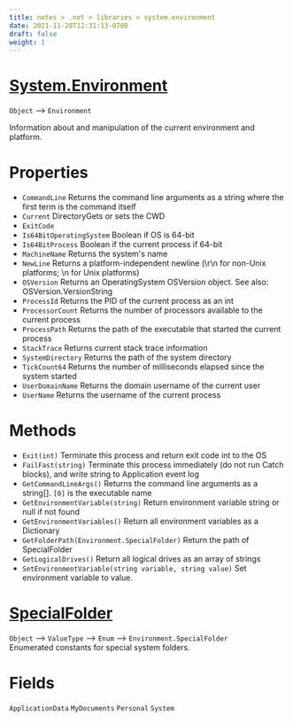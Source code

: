 ```yaml
---
title: notes > .net > libraries > system.environment
date: 2021-11-28T12:31:13-0700
draft: false
weight: 1
---
```

# [System.Environment](https://docs.microsoft.com/en-us/dotnet/api/system.environment?view=net-6.0)
`Object` –> `Environment`  

Information about and manipulation of the current environment and platform.

# Properties
- `CommandLine` Returns the command line arguments as a string where the first term is the command itself
- `Current` DirectoryGets or sets the CWD
- `ExitCode`
- `Is64BitOperatingSystem` Boolean if OS is 64-bit
- `Is64BitProcess` Boolean if the current process if 64-bit
- `MachineName` Returns the system's name
- `NewLine` Returns a platform-independent newline (\r\n for non-Unix platforms; \n for Unix platforms)
- `OSVersion` Returns an OperatingSystem OSVersion object. See also: OSVersion.VersionString
- `ProcessId` Returns the PID of the current process as an int
- `ProcessorCount` Returns the number of processors available to the current process
- `ProcessPath` Returns the path of the executable that started the current process
- `StackTrace` Returns current stack trace information
- `SystemDirectory` Returns the path of the system directory
- `TickCount64` Returns the number of milliseconds elapsed since the system started
- `UserDomainName` Returns the domain username of the current user
- `UserName` Returns the username of the current process

# Methods
- `Exit(int)` Terminate this process and return exit code int to the OS
- `FailFast(string)` Terminate this process immediately (do not run Catch blocks), and write string to Application event log
- `GetCommandLineArgs()` Returns the command line arguments as a string[]. `[0]` is the executable name
- `GetEnvironmentVariable(string)` Return environment variable string or null if not found
- `GetEnvironmentVariables()` Return all environment variables as a Dictionary
- `GetFolderPath(Environment.SpecialFolder)` Return the path of SpecialFolder
- `GetLogicalDrives()` Return all logical drives as an array of strings
- `SetEnvironmentVariable(string variable, string value)` Set environment variable to value.

# [SpecialFolder](https://docs.microsoft.com/en-us/dotnet/api/system.environment.specialfolder?view=net-6.0)
`Object` –> `ValueType` –> `Enum` –> `Environment.SpecialFolder`  
Enumerated constants for special system folders.  

# Fields
`ApplicationData`
`MyDocuments`
`Personal`
`System`